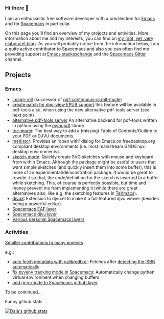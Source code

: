 ### Hi there 👋

I am an enthusiastic free software developer with a predilection for
[Emacs](https://www.gnu.org/software/emacs/) and for
[Spacemacs](https://www.spacemacs.org/) in particular.

On this page you'll find an overview of my projects and activities. More
information about me and my interests, you can find on [my (not, yet, very
elaborate) blog](https://dalanicolai.github.io/notes/). As you will probably
notice from the information below, I am a quite active contributor to Spacemacs
and also you can often find me providing support at [Emacs
stackexchange](https://emacs.stackexchange.com/users/26163/dalanicolai) and the
[Spacemacs Gitter](https://gitter.im/syl20bnr/spacemacs/) channel.

## Projects
### Emacs
* [image-roll](https://github.com/dalanicolai/image-roll.el) (successor of [pdf-continuous-scroll-mode](https://github.com/dalanicolai/pdf-continuous-scroll-mode.el))
* [create patch for doc-view EPUB
  support](https://lists.gnu.org/archive/html/emacs-devel/2022-01/msg00976.html)
  this feature will be available in pdf-tools also, when using the new
  alternative pdf-tools server (see next point)
* [alternative pdf-tools server](https://github.com/vedang/pdf-tools/pull/61) An
  alternative backend for pdf-tools written in python using the
  [pymupdf](https://pymupdf.readthedocs.io/en/latest/) library
* [toc-mode](https://melpa.org/#/toc-mode): The best way to add a (missing)
  Table of Contents/Outline to your PDF or DJVU documents.
* [mediator](https://github.com/dalanicolai/mediator): Provides an 'open with'
  dialog for Emacs on freedesktop.org compliant desktop environments (i.e. most
  mainstream GNU/linux desktop environments).
* [sketch-mode](https://elpa.gnu.org/devel/sketch-mode.html): Quickly create SVG
  sketches with mouse and keyboard from within Emacs. Although the package might
  be useful to users that want simple sketches (and quickly insert them into
  some buffer), this is more of an experimental/demonstration package. It would
  be great to rewrite it so that, the code/definition for the sketch is inserted
  to a buffer while sketching. This, of course is perfectly possible, but time
  and money prevent me from implementing it (while there are great alternatives
  also, like e.g. the sketching features in
  [TeXmacs](https://www.texmacs.org/tmweb/home/welcome.en.html)).
* [djvu3](https://github.com/dalanicolai/djvu3): Extension to djvu.el to make it
  a full featured djvu viewer (besides being a powerful editor).
* [Spacemacs EAF layer](https://develop.spacemacs.org/layers/+tools/eaf/README.html)
* [Spacemacs djvu layer](https://develop.spacemacs.org/layers/+readers/djvu/README.html)
* [Various personal Spacemacs layers](https://github.com/syl20bnr/spacemacs/discussions/14757#discussioncomment-714850)

### Activities
[Smaller contributions to many projects](https://github.com/pulls?q=is%3Apr+archived%3Afalse+is%3Aclosed+author%3Adalanicolai)

e.g.:
* [auto fetch metadata with
  calibredb.el](https://github.com/chenyanming/calibredb.el/pull/10): Fetches
  after [detecting the ISBN
  automatically](https://github.com/chenyanming/calibredb.el/pull/13)
* [fix pyvenv tracking mode in
  Spacemacs](https://github.com/syl20bnr/spacemacs/pull/13927): Automatically
  change python virtual environment when changing buffers
* [add grip-mode to Spacemacs github layer](https://github.com/syl20bnr/spacemacs/pull/13927)


To be continued...




<!--
**dalanicolai/dalanicolai** is a ✨ _special_ ✨ repository because its `README.md` (this file) appears on your GitHub profile.

Here are some ideas to get you started:

- 🔭 I’m currently working on ...
- 🌱 I’m currently learning ...
- 👯 I’m looking to collaborate on ...
- 🤔 I’m looking for help with ...
- 💬 Ask me about ...
- 📫 How to reach me: ...
- 😄 Pronouns: ...
- ⚡ Fun fact: ...
-->


Funny github stats

[![Dala's github stats](https://github-readme-stats.vercel.app/api?username=dalanicolai)](https://github.com/anuraghazra/github-readme-stats)
